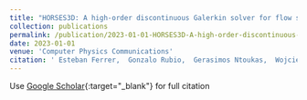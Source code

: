 ```yaml
---
title: "HORSES3D: A high-order discontinuous Galerkin solver for flow simulations and multi-physics applications"
collection: publications
permalink: /publication/2023-01-01-HORSES3D-A-high-order-discontinuous-Galerkin-solver-for-flow-simulations-and-multi-physics-applications
date: 2023-01-01
venue: 'Computer Physics Communications'
citation: ' Esteban Ferrer,  Gonzalo Rubio,  Gerasimos Ntoukas,  Wojciech Laskowski,  OA Mari{\~n}o,  S Colombo,  Andr{\&apos;e}s Mateo-Gab{\&apos;\i}n,  H Marbona,  F Lara,  David Huergo,  Juan Manzanero,  Andrés \textbf{Rueda-Ramírez},  David Kopriva,  Eusebio Valero, &quot;HORSES3D: A high-order discontinuous Galerkin solver for flow simulations and multi-physics applications.&quot; Computer Physics Communications, 2023.'
---
```

Use [Google Scholar](https://scholar.google.com/scholar?q=HORSES3D:+A+high+order+discontinuous+Galerkin+solver+for+flow+simulations+and+multi+physics+applications){:target="_blank"} for full citation
